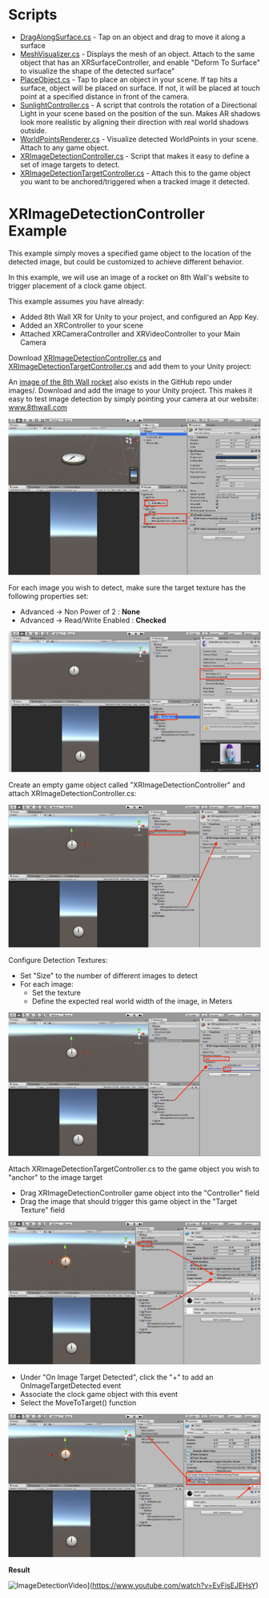 # Scripts

* [DragAlongSurface.cs](https://github.com/8thwall/xr-unity/tree/master/scripts/DragAlongSurface.cs) - Tap on an object and drag to move it along a surface
* [MeshVisualizer.cs](https://github.com/8thwall/xr-unity/blob/master/scripts/MeshVisualizer.cs) - Displays the mesh of an object.  Attach to the same object that has an XRSurfaceController, and enable "Deform To Surface" to visualize the shape of the detected surface"
* [PlaceObject.cs](https://github.com/8thwall/xr-unity/tree/master/scripts/PlaceObject.cs) - Tap to place an object in your scene.  If tap hits a surface, object will be placed on surface.  If not, it will be placed at touch point at a specified distance in front of the camera.
* [SunlightController.cs](https://github.com/8thwall/xr-unity/tree/master/scripts/SunlightController.cs) - A script that controls the rotation of a Directional Light in your scene based on the position of the sun. Makes AR shadows look more realistic by aligning their direction with real world shadows outside.
* [WorldPointsRenderer.cs](https://github.com/8thwall/xr-unity/tree/master/scripts/WorldPointsRenderer.cs) - Visualize detected WorldPoints in your scene. Attach to any game object.
* [XRImageDetectionController.cs](https://github.com/8thwall/xr-unity/blob/master/scripts/XRImageDetectionController.cs) - Script that makes it easy to define a set of image targets to detect.
* [XRImageDetectionTargetController.cs](https://github.com/8thwall/xr-unity/blob/master/scripts/XRImageDetectionTargetController.cs) - Attach this to the game object you want to be anchored/triggered when a tracked image it detected.


# XRImageDetectionController Example

This example simply moves a specified game object to the location of the detected image, but could be customized to achieve different behavior.

In this example, we will use an image of a rocket on 8th Wall's website to trigger placement of a clock game object.

This example assumes you have already:

* Added 8th Wall XR for Unity to your project, and configured an App Key.
* Added an XRController to your scene
* Attached XRCameraController and XRVideoController to your Main Camera

Download <a href="https://github.com/8thwall/xr-unity/blob/master/scripts/XRImageDetectionController.cs" target="_blank">XRImageDetectionController.cs</a> and <a href="https://github.com/8thwall/xr-unity/blob/master/scripts/XRImageDetectionTargetController.cs" target="_blank">XRImageDetectionTargetController.cs</a> and add them to your Unity project:

An <a href="https://github.com/8thwall/xr-unity/blob/master/images/8thWallRocket.png" target="_blank">image of the 8th Wall rocket</a> also exists in the GitHub repo under images/. Download and add the image to your Unity project.  This makes it easy to test image detection by simply pointing your camera at our website: <a href="https://www.8thwall.com" target=_blank>www.8thwall.com</a>

![XRImageTargetBase](../images/image-detection-1.png)

For each image you wish to detect, make sure the target texture has the following properties set:

* Advanced -> Non Power of 2 : **None**
* Advanced -> Read/Write Enabled : **Checked**

![TextureProperties](../images/image-detection-2.png)

Create an empty game object called "XRImageDetectionController" and attach XRImageDetectionController.cs:

![XRImageDetectionControllerAdd](../images/image-detection-3.png)

Configure Detection Textures:
* Set "Size" to the number of different images to detect
* For each image:
  * Set the texture
  * Define the expected real world width of the image, in Meters

![XRImageDetectionControllerConfig](../images/image-detection-4.png)

Attach XRImageDetectionTargetController.cs to the game object you wish to "anchor" to the image target

* Drag XRImageDetectionController game object into the "Controller" field
* Drag the image that should trigger this game object in the "Target Texture" field

![XRImageDetectionTargetControllerConfig](../images/image-detection-5.png)

* Under "On Image Target Detected", click the "+" to add an OnImageTargetDetected event
* Associate the clock game object with this event
* Select the MoveToTarget() function

![XRImageDetectionTargetControllerConfig2](../images/image-detection-6.png)

**Result**

![ImageDetectionVideo](https://img.youtube.com/vi/EvFisEJEHsY/0.jpg)](https://www.youtube.com/watch?v=EvFisEJEHsY)
